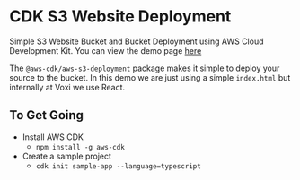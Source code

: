 # CDK S3 Website Deployment

Simple S3 Website Bucket and Bucket Deployment using AWS Cloud Development Kit. You can view the demo page [here](https://cdk-demo.kennethwinner.com/)

The `@aws-cdk/aws-s3-deployment` package makes it simple to deploy your source to the bucket. In this demo we are just using a simple `index.html` but internally at Voxi we use React.

## To Get Going

* Install AWS CDK
    * `npm install -g aws-cdk`
* Create a sample project
    * `cdk init sample-app --language=typescript`